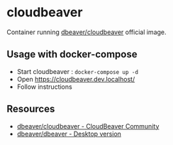 # cloudbeaver

Container running [dbeaver/cloudbeaver](https://hub.docker.com/r/dbeaver/cloudbeaver) official image.

## Usage with docker-compose

* Start cloudbeaver : `docker-compose up -d`
* Open https://cloudbeaver.dev.localhost/
* Follow instructions

## Resources

* [dbeaver/cloudbeaver - CloudBeaver Community](https://github.com/dbeaver/cloudbeaver#cloudbeaver-community)
* [dbeaver/dbeaver - Desktop version](https://github.com/dbeaver/dbeaver#dbeaver)

